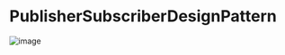 # PublisherSubscriberDesignPattern

![image](https://user-images.githubusercontent.com/42523000/215243261-61dc46f3-85a1-4b85-8933-4819ee0a000d.png)
